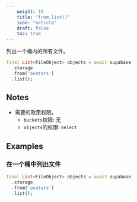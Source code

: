 ```yaml
---
    weight: 10
    title: "from.list()"
    icon: "article"
    draft: false
    toc: true
---
```


列出一个桶内的所有文件。


```dart
final List<FileObject> objects = await supabase
  .storage
  .from('avatars')
  .list();
```






## Notes

- 需要的政策权限。
  - `buckets`权限: 无 
  - `objects`的权限: `select`










## Examples

### 在一个桶中列出文件



```dart
final List<FileObject> objects = await supabase
  .storage
  .from('avatars')
  .list();
```